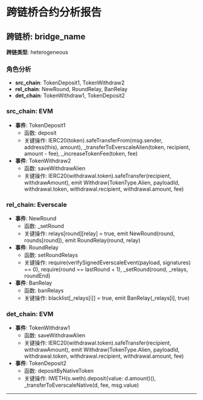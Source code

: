 # 跨链桥合约分析报告
## 跨链桥: bridge_name
**跨链类型**: heterogeneous
### 角色分析
- **src_chain**: TokenDeposit1, TokenWithdraw2
- **rel_chain**: NewRound, RoundRelay, BanRelay
- **det_chain**: TokenWithdraw1, TokenDeposit2
### src_chain: EVM
- **事件**: TokenDeposit1
  - 函数: deposit
  - 关键操作: IERC20(token).safeTransferFrom(msg.sender, address(this), amount), _transferToEverscaleAlien(token, recipient, amount - fee), _increaseTokenFee(token, fee)
- **事件**: TokenWithdraw2
  - 函数: saveWithdrawAlien
  - 关键操作: IERC20(withdrawal.token).safeTransfer(recipient, withdrawAmount), emit Withdraw(TokenType.Alien, payloadId, withdrawal.token, withdrawal.recipient, withdrawal.amount, fee)
### rel_chain: Everscale
- **事件**: NewRound
  - 函数: _setRound
  - 关键操作: relays[round][relay] = true, emit NewRound(round, rounds[round]), emit RoundRelay(round, relay)
- **事件**: RoundRelay
  - 函数: setRoundRelays
  - 关键操作: require(verifySignedEverscaleEvent(payload, signatures) == 0), require(round == lastRound + 1), _setRound(round, _relays, roundEnd)
- **事件**: BanRelay
  - 函数: banRelays
  - 关键操作: blacklist[_relays[i]] = true, emit BanRelay(_relays[i], true)
### det_chain: EVM
- **事件**: TokenWithdraw1
  - 函数: saveWithdrawAlien
  - 关键操作: IERC20(withdrawal.token).safeTransfer(recipient, withdrawAmount), emit Withdraw(TokenType.Alien, payloadId, withdrawal.token, withdrawal.recipient, withdrawal.amount, fee)
- **事件**: TokenDeposit2
  - 函数: depositByNativeToken
  - 关键操作: IWETH(s.weth).deposit{value: d.amount}(), _transferToEverscaleNative(d, fee, msg.value)
---
